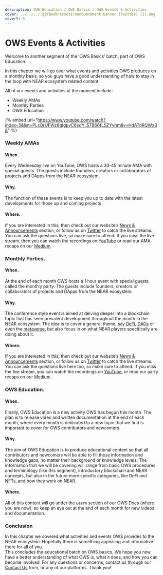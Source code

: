 ```yaml
---
description: OWS Education / OWS Basics / OWS Events & Activities
cover: ../../../.gitbook/assets/Announcement Banner (Twitter) (1).png
coverY: 0
---
```


# OWS Events & Activities

Welcome to another segment of the ‘OWS Basics’ batch, part of OWS Education.

In this chapter we will go over what events and activities OWS produces on a monthly basis, so you guys have a good understanding of how to stay in the loop with NEAR ecosystem related content.

All of our events and activities at the moment include:

* Weekly AMAs
* Monthly Parties
* OWS Education

{% embed url="https://www.youtube.com/watch?index=5&list=PLsQrUFWz8qIgpvC6edY_S7BS6fLSZYyhm&v=HdATpRQWxB8" %}

### Weekly AMAs

#### When.

Every Wednesday live on YouTube, OWS hosts a 30-45 minute AMA with special guests. The guests include founders, creators or collaborators of projects and DApps from the NEAR ecosystem.&#x20;

#### Why.

The function of these events is to keep you up to date with the latest developments for those up and coming projects.

#### Where.

If you are interested in this, then check out our website’s [News & Announcements](https://www.openwebsandbox.org/#News-Announcements) section, or follow us on [Twitter](https://twitter.com/OpenWebSandbox) to catch the live streams. You can ask the questions live, so make sure to attend. If you miss the live stream, then you can watch the recordings on [YouTube](https://www.youtube.com/channel/UC7TUaIxZM1HbdI\_NLSwiDug) or read our AMA recaps on our [Medium](https://medium.com/open-web-sandbox-near/tagged/open-web-sandbox).

### Monthly Parties.

#### When.

At the end of each month OWS hosts a 1 hour event with special guests, called the monthly party. The guests include founders, creators or collaborators of projects and DApps from the NEAR ecosystem.

#### Why.

The conference style event is aimed at delving deeper into a blockchain topic that has seen prevalent development throughout the month in the NEAR ecosystem. The idea is to cover a general theme, say [DeFi](https://www.youtube.com/watch?v=hluvRM\_T-\_8\&list=PLsQrUFWz8qIjBLvugcsAsSG0CHaBsoFIr\&index=3\&t=2s), [DAOs](https://www.youtube.com/watch?v=b5Z2EWwYHzc\&list=PLsQrUFWz8qIjBLvugcsAsSG0CHaBsoFIr\&index=1\&t=2324s) or even the [metaverse](https://www.youtube.com/watch?v=8i5546EqGlo\&list=PLsQrUFWz8qIjBLvugcsAsSG0CHaBsoFIr\&index=4\&t=1s), but also focus in on what NEAR players specifically are doing about it.

#### Where.

If you are interested in this, then check out our website’s [News & Announcements](https://www.openwebsandbox.org/#News-Announcements) section, or follow us on [Twitter](https://twitter.com/OpenWebSandbox) to catch the live streams. You can ask the questions live here too, so make sure to attend. If you miss the live stream, you can watch the recordings on [YouTube](https://www.youtube.com/channel/UC7TUaIxZM1HbdI\_NLSwiDug), or read our party recaps on our [Medium](https://medium.com/open-web-sandbox-near/tagged/open-web-sandbox).

### OWS Education.

#### When.

Finally, OWS Education is a new activity OWS has begun this month. The plan is to release video and written documentation at the end of each month, where every month is dedicated to a new topic that we find is important to cover for OWS contributors and newcomers.

#### Why.

The aim of OWS Education is to produce educational content so that all contributors and newcomers will be able to fill those information and knowledge gaps, no matter their background or knowledge levels. The information that we will be covering will range from basic OWS procedures and terminology (like this segment), introductory blockchain and NEAR concepts, but also in the future more specific categories, like DeFi and NFTs, and how they work on NEAR.

#### Where.

All of this content will go under the `Learn` section of our OWS Docs (where you are now), so keep an eye out at the end of each month for new videos and documentation.

### Conclusion

In this chapter we covered what activities and events OWS provides to the NEAR ecosystem. Hopefully there is something appealing and informative there for all of you.\
This concludes the educational batch on OWS basics. We hope you now have a better understanding of what OWS is, what it does, and how you can become involved. For any questions or concerns, contact us through our [Contact Us](https://www.openwebsandbox.org/#contact-us) form, or any of our platforms. Thank you!
